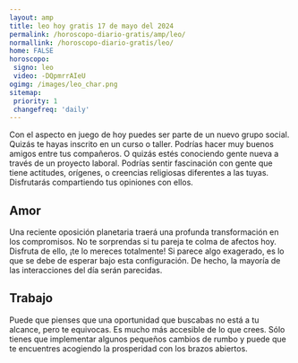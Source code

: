 ```yaml
---
layout: amp
title: leo hoy gratis 17 de mayo del 2024 
permalink: /horoscopo-diario-gratis/amp/leo/
normallink: /horoscopo-diario-gratis/leo/
home: FALSE
horoscopo:
 signo: leo
 video: -DQpmrrAIeU
ogimg: /images/leo_char.png
sitemap:
 priority: 1
 changefreq: 'daily'
---
```



Con el aspecto en juego de hoy puedes ser parte de un nuevo grupo social. Quizás te hayas inscrito en un curso o taller. Podrías hacer muy buenos amigos entre tus compañeros. O quizás estés conociendo gente nueva a través de un proyecto laboral. Podrías sentir fascinación con gente que tiene actitudes, orígenes, o creencias religiosas diferentes a las tuyas. Disfrutarás compartiendo tus opiniones con ellos.

## Amor

Una reciente oposición planetaria traerá una profunda transformación en los compromisos. No te sorprendas si tu pareja te colma de afectos hoy. Disfruta de ello, ¡te lo mereces totalmente! Si parece algo exagerado, es lo que se debe de esperar bajo esta configuración. De hecho, la mayoría de las interacciones del día serán parecidas.

## Trabajo

Puede que pienses que una oportunidad que buscabas no está a tu alcance, pero te equivocas. Es mucho más accesible de lo que crees. Sólo tienes que implementar algunos pequeños cambios de rumbo y puede que te encuentres acogiendo la prosperidad con los brazos abiertos.